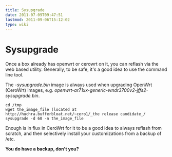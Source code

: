 ```yaml
---
title: Sysupgrade
date: 2011-07-09T09:47:51
lastmod: 2011-09-06T15:12:02
type: wiki
---
```

Sysupgrade
==========

Once a box already has openwrt or cerowrt on it, you can reflash via the
web based utility. Generally, to be safe, it's a good idea to use the
command line tool.

The *-sysupgrade.bin* image is always used when upgrading OpenWrt
(CeroWrt) images, e.g.
*openwrt-ar71xx-generic-wndr3700v2-jffs2-sysupgrade.bin*.

    cd /tmp
    wget the_image_file (located at http://huchra.bufferbloat.net/~cero1/_the release candidate_/
    sysupgrade -d 60 -n the_image_file 

Enough is in flux in CeroWrt for it to be a good idea to always reflash
from scratch, and then selectively install your customizations from a
backup of /etc.

**You do have a backup, don't you?**
